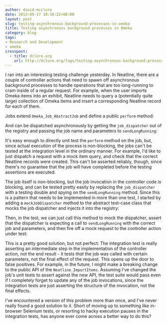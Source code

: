 ```yaml
---
author: david-mcclure
date: 2013-05-17 10:16:22+00:00
layout: post
slug: testing-asynchronous-background-processes-in-omeka
title: Testing asynchronous background processes in Omeka
category: blog
tags:
- Research and Development
- omeka
crosspost:
  - title: dclure.org
    url: http://dclure.org/logs/testing-asynchronous-background-processes-in-omeka/
---
```


I ran into an interesting testing challenge yesterday. In Neatline, there are a couple of controller actions that need to spawn off asynchronous background processes to handle operations that are too long-running to cram inside of a regular request. For example, when the user imports Omeka items into an exhibit, Neatline needs to query a (potentially quite large) collection of Omeka items and insert a corresponding Neatline record for each of them.

Jobs extend `Omeka_Job_AbstractJob` and define a public `perform` method:



And can be dispatched asynchronously by getting the `job_dispatcher` out of the registry and passing the job name and parameters to `sendLongRunning`:



It's easy enough to directly unit test the `perform` method on the job, but, since actual execution of the process is non-blocking, the jobs can't be tested at the integration level in the ordinary manner. For example, I'd like to just dispatch a request with a mock item query, and check that the correct Neatline records were created. This can't be asserted reliably, though, since there's no guarantee that the job will have completed before the testing assertions are executed.

The job itself is non-blocking, but the job invocation in the controller code _is_ blocking, and can be tested pretty easily by replacing the `job_dispatcher` with a testing double and spying on the `sendLongRunning` method. Since this is a pattern that needs to be implemented in more than one test, I started by adding a `mockJobDispatcher` method to the abstract test-case class that mocks the job dispatcher and injects it into the registry:



Then, in the test, we can just call this method to mock the dispatcher, assert that the dispatcher is expecting a call to `sendLongRunning` with the correct job and parameters, and then fire off a mock request to the controller action under test:



This is a pretty good solution, but not perfect: The integration test is really asserting an intermediate step in the implementation of the controller action, not the end result - it tests _that_ the job was called with certain parameters, not the final effect of the request. This opens up the door to false positives. For example, in the future, I might make a breaking change to the public API of the `Neatline_ImportItems`. Assuming I've changed the job's unit tests to assert against the new API, the test suite would pass even if I completely forget to update any of the job invocations, since the integration tests are just asserting the structure of the invocation, not the final effects.

I've encountered a version of this problem more than once, and I've never really found a good solution to it. Short of moving up to something like in-browser Selenium tests, or resorting to hacky execution pauses in the integration tests, has anyone ever come across a better way to do this?
